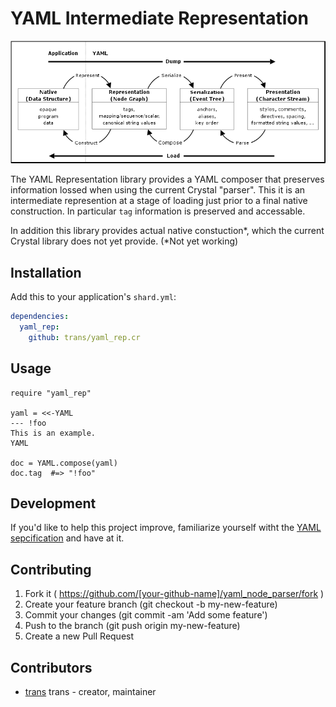 # YAML Intermediate Representation

[![YAML Process](yamlproc.png)](http://yaml.org/spec/1.2/spec.html#Processing)

The YAML Representation library provides a YAML composer that preserves
information lossed when using the current Crystal "parser". This it is an
intermediate represention at a stage of loading just prior to a final
native construction. In particular `tag` information is preserved and
accessable.

In addition this library provides actual native constuction*, which the current
Crystal library does not yet provide. (*Not yet working)


## Installation

Add this to your application's `shard.yml`:

```yaml
dependencies:
  yaml_rep:
    github: trans/yaml_rep.cr
```


## Usage


```crystal
require "yaml_rep"

yaml = <<-YAML
--- !foo
This is an example.
YAML

doc = YAML.compose(yaml)
doc.tag  #=> "!foo"
```


## Development

If you'd like to help this project improve, familiarize yourself witht the
[YAML sepcification](http://yaml.org/spec/1.2/spec.html) and have at it.


## Contributing

1. Fork it ( https://github.com/[your-github-name]/yaml_node_parser/fork )
2. Create your feature branch (git checkout -b my-new-feature)
3. Commit your changes (git commit -am 'Add some feature')
4. Push to the branch (git push origin my-new-feature)
5. Create a new Pull Request


## Contributors

- [trans](https://github.com/trans) trans - creator, maintainer
